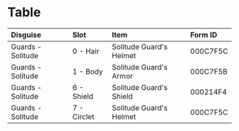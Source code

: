 <!-- TITLE: Solitude Guards -->

# Table
Disguise | Slot | Item | Form ID
:--- | :--- | :--- | :---
Guards - Solitude | 0 - Hair | Solitude Guard's Helmet | 000C7F5C
Guards - Solitude | 1 - Body | Solitude Guard's Armor | 000C7F5B
Guards - Solitude | 6 - Shield | Solitude Guard's Shield | 000214F4
Guards - Solitude | 7 - Circlet | Solitude Guard's Helmet | 000C7F5C